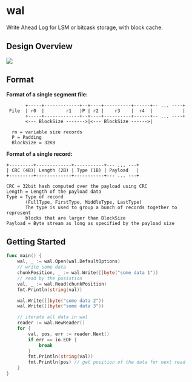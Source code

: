 # wal
Write Ahead Log for LSM or bitcask storage, with block cache.

## Design Overview

![](https://img-blog.csdnimg.cn/3910507c20a04f9190c3664e3657a4b1.png#pic_center)

## Format

**Format of a single segment file:**

```
       +-----+-------------+--+----+----------+------+-- ... ----+
 File  | r0  |        r1   |P | r2 |    r3    |  r4  |           |
       +-----+-------------+--+----+----------+------+-- ... ----+
       <--- BlockSize ------->|<--- BlockSize ------>|

  rn = variable size records
  P = Padding
  BlockSize = 32KB
```

**Format of a single record:**

```
+---------+-------------+-----------+--- ... ---+
| CRC (4B)| Length (2B) | Type (1B) | Payload   |
+---------+-------------+-----------+--- ... ---+

CRC = 32bit hash computed over the payload using CRC
Length = Length of the payload data
Type = Type of record
       (FullType, FirstType, MiddleType, LastType)
       The type is used to group a bunch of records together to represent
       blocks that are larger than BlockSize
Payload = Byte stream as long as specified by the payload size
```

## Getting Started

```go
func main() {
	wal, _ := wal.Open(wal.DefaultOptions)
	// write some data
	chunkPosition, _ := wal.Write([]byte("some data 1"))
	// read by the posistion
	val, _ := wal.Read(chunkPosition)
	fmt.Println(string(val))

	wal.Write([]byte("some data 2"))
	wal.Write([]byte("some data 3"))

	// iterate all data in wal
	reader := wal.NewReader()
	for {
		val, pos, err := reader.Next()
		if err == io.EOF {
			break
		}
		fmt.Println(string(val))
		fmt.Println(pos) // get position of the data for next read
	}
}

```
